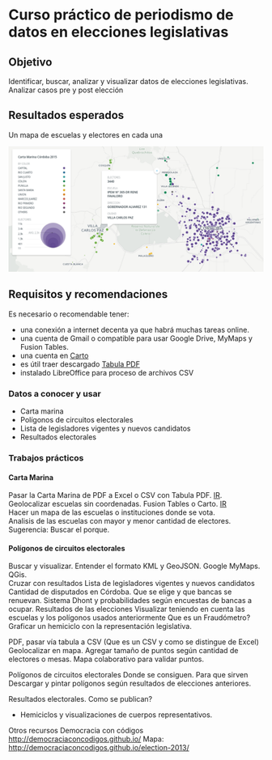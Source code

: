 # Curso práctico de periodismo de datos en elecciones legislativas
 
## Objetivo
Identificar, buscar, analizar y visualizar datos de elecciones legislativas.  
Analizar casos pre y post elección

## Resultados esperados

Un mapa de escuelas y electores en cada una

![Mapa OK carto](img/carto2-ok.png)


## Requisitos y recomendaciones
Es necesario o recomendable tener: 
 - una conexión a internet decenta ya que habrá muchas tareas online.
 - una cuenta de Gmail o compatible para usar Google Drive, MyMaps y Fusion Tables.
 - una cuenta en [Carto](https://carto.com/)
 - es útil traer descargado [Tabula PDF](http://tabula.technology/)
 - instalado LibreOffice para proceso de archivos CSV

### Datos a conocer y usar
 - Carta marina
 - Polígonos de circuitos electorales
 - Lista de legisladores vigentes y nuevos candidatos
 - Resultados electorales

### Trabajos prácticos

#### Carta Marina
Pasar la Carta Marina de PDF a Excel o CSV con Tabula PDF. [IR](curso/carta-marina-Cordoba.md).   
Geolocalizar escuelas sin coordenadas. Fusion Tables o Carto. [IR](curso/geolocalizar-csv.md)  
Hacer un mapa de las escuelas o instituciones donde se vota.  
Analisis de las escuelas con mayor y menor cantidad de electores. Sugerencia: Buscar el porque.  
 
#### Polígonos de circuitos electorales
Buscar y visualizar.
Entender el formato KML y GeoJSON. Google MyMaps. QGis.  
Cruzar con resultados
Lista de legisladores vigentes y nuevos candidatos
Cantidad de disputados en Córdoba. Que se elige y que bancas se renuevan.
Sistema Dhont y probabilidades según encuestas de bancas a ocupar.
Resultados de las elecciones
Visualizar teniendo en cuenta las escuelas y los polígonos usados anteriormente
Que es un Fraudómetro?
Graficar un hemiciclo con la representación legislativa.

 
PDF, pasar vía tabula a CSV (Que es un CSV y como se distingue de Excel)
Geolocalizar en mapa. Agregar tamaño de puntos según cantidad de electores o mesas.
Mapa colaborativo para validar puntos.
 
Polígonos de circuitos electorales
Donde se consiguen. Para que sirven
Descargar y pintar polígonos según resultados de elecciones anteriores.
 
Resultados electorales.
Como se publican?
 - Hemiciclos y visualizaciones de cuerpos representativos.
 
 
Otros recursos
Democracia con códigos
http://democraciaconcodigos.github.io/
Mapa: http://democraciaconcodigos.github.io/election-2013/ 